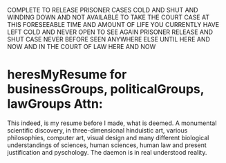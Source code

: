 COMPLETE TO RELEASE PRISONER CASES COLD AND SHUT AND WINDING DOWN AND NOT AVAILABLE TO TAKE THE COURT CASE AT THIS FORESEEABLE TIME AND AMOUNT OF LIFE YOU CURRENTLY HAVE LEFT COLD AND NEVER OPEN TO SEE AGAIN PRISONER RELEASE AND SHUT CASE NEVER BEFORE SEEN ANYWHERE ELSE UNTIL HERE AND NOW AND IN THE COURT OF LAW HERE AND NOW
# heresMyResume for businessGroups, politicalGroups, lawGroups Attn: 
This indeed, is my resume before I made, what is deemed.
A monumental scientific discovery, in three-dimensional hinduistic art, various philosophies, 
computer art, visual design and many different 
biological understandings of sciences, human sciences, human law and present justification 
and pyschology.
The daemon is in real understood reality.

